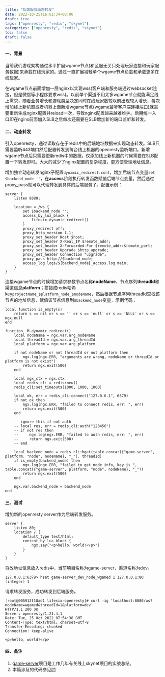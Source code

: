 ```yaml
---
title: "后端服务动态转发"
date: 2022-10-25T16:01:34+08:00
draft: true
tags: ["openresty", "redis", "skynet"]
categories: ["openresty", "redis", "skynet"]
toc: false
draft: false
---
```


#### 一、背景
当前我们游戏架构通过水平扩展wgame节点(和区服无关只处理玩家连接和玩家服务数据)来承载在线玩家的。通过一直扩展减轻单个wgame节点负载和承载更多在线玩家。

在wgame节点前面增加一层nginx以实现wss(客户端和服务端通过websocket连接，但是微信等小程序要求wss)。以前单个渠道不用太多wgame节点就能满足线上需求，随着业务增长和游戏类型决定同时在线玩家数较以前出现较大增长，每次增加线上新机器或者机器上面新增wgame节点(wgame监听客户端连接端口)就需要重新生成nginx配置并reload一次，导致nginx配置越来越难维护。后期统一入口即在nginx前面加入SLB之后每次还需要在SLB增加新的端口监听和转发。


#### 二、动态转发
引入openresty，通过读取存在于redis中的后端地址数据来实现动态转发。SLB只需要监听443端口然后配置转发到每台线上机器的openresty监听端口。新增wgame节点后只需要更新redis中的数据，仅添加线上新机器的时候需要在SLB配置一下转发即可。大大的减少了nginx配置的复杂程度，更方便管理地址信息。

增加独立动态转发nginx子配置`dynamic_redirect.conf`，增加后端节点变量`set $backend_node ''`，在**access**阶段执行转发函数赋值后端节点变量，然后通过proxy_pass就可以代理转发到具体的后端服务了，配置示例：
~~~
server {
    listen 8080;

    location = /ws {
        set $backend_node '';
        access_by_lua_block {
            lifesix.dynamic_redirect()
        }
        proxy_redirect off;
        proxy_http_version 1.1;
        proxy_set_header Host $host;
        proxy_set_header X-Real_IP $remote_addr;
        proxy_set_header X-Forwarded-For $remote_addr:$remote_port;
        proxy_set_header Upgrade $http_upgrade;
        proxy_set_header Connection "upgrade";
        proxy_pass http://$backend_node;
        access_log logs/${backend_node}_access.log main;
    }
}
~~~

连接wgame节点的时候增加请求参数节点名称**nodeName**、节点序列**threadId**和渠道信息**platform**；拼接成redis哈希key`projectName_$platform_node_$nodeName`，然后根据节点序列threadId查找该节点的地址信息，赋值该节点信息到`$backend_node`变量，示例代码：

~~~
local function is_empty(s)
    return s == nil or s == '' or s == 'null' or s == 'NULL' or s == ngx.null
end

function _M.dynamic_redirect()
    local nodeName = ngx.var.arg_nodeName
    local threadId = ngx.var.arg_threadId
    local platform = ngx.var.arg_platform

    if not nodeName or not threadId or not platform then
        ngx.log(ngx.ERR, "arguments are wrong, nodeName or threadId or platform is not exist")
        return ngx.exit(500)
    end
    
    local ngx_ctx = ngx.ctx
    local redis_cli = redis:new()
    redis_cli:set_timeouts(1000, 1000, 1000)

    local ok, err = redis_cli:connect("127.0.0.1", 6379)
    if not ok then
        ngx.log(ngx.ERR, "failed to connect redis, err: ", err)
        return ngx.exit(500)
    end

    -- ignore this if not auth
    -- local res, err = redis_cli:auth("123456")
    -- if not res then
    --     ngx.log(ngx.ERR, "failed to auth redis, err: ", err)
    --     return ngx.exit(500)
    -- end
    
    local backend_node = redis_cli:hget(table.concat({"game-server", platform, "node", nodeName}, "_"), threadId)
    if is_empty(backend_node) then
        ngx.log(ngx.ERR, "failed to get node info, key is ", table.concat({"game-server", platform, "node", nodeName}, "_"))
        return ngx.exit(500)
    end

    ngx.var.backend_node = backend_node
end
~~~

#### 三、测试
增加新的openresty server作为后端转发服务。
~~~
server {
    listen 80;
    location / {
        default_type text/html;
        content_by_lua_block {
            ngx.say("<p>hello, world!</p>")
        }
    }
}
~~~

将改地址信息放入redis中，当前项目名称为game-server，渠道名称为dev。
~~~
127.0.0.1:6379> hset game-server_dev_node_wgamed 1 127.0.0.1:80
(integer) 1
~~~

请求转发服务，成功转发到后端服务。
~~~
[root@005912f18ad1 lifesix-openresty]# curl -ig 'localhost:8080/ws?nodeName=wgamed&threadId=1&platform=dev'
HTTP/1.1 200 OK
Server: openresty/1.21.4.1
Date: Tue, 25 Oct 2022 07:54:38 GMT
Content-Type: text/html; charset=utf-8
Transfer-Encoding: chunked
Connection: keep-alive

<p>hello, world!</p>
~~~

#### 四、备注
1. [game-server](https://github.com/JieTrancender/game-server)项目是工作几年有关线上skynet项目的实战总结。
2. 本篇涉及的代码参见[#1](https://github.com/JieTrancender/lifesix-openresty/pull/1)
